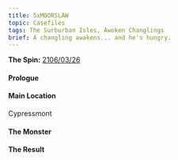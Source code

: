 ```yaml
---
title: 5xMOORSLAW
topic: Casefiles
tags: The Surburban Isles, Awoken Changlings
brief: A changling awakens... and he's hungry.
---
```


__The Spin:__ [2106/03/26](http://thespin.glitch.me/archive/2108-03-26)

#### Prologue

#### Main Location

Cypressmont

#### The Monster

#### The Result
